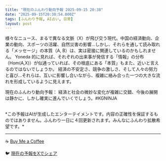 ```yaml
---
title: "現在のふんわり動向予報 2025-09-15 20:38"
date: "2025-09-15T20:38:54.000Z"
tags: [ふんわり予報, AI占い, 日常]
layout: post
---
```


様々なニュース、まるで異なる文脈（X）が飛び交う現代。中国の経済動向、企業の動向、スポーツの活躍、自然災害の影響…しかし、それらを通して読み取れる「メッセージ」の本質（A, B）は、実は密接に関連しているのかもしれません。  Yoneda 的に見れば、それぞれの出来事が発信する「情報」の分布（Hom(A,X)）が似通っていれば、その根底にある「本質」もまた、近いと言えるのではないでしょうか。  経済の不安定さ、競争の激しさ、そして人々の努力と喜び…それらは、互いに影響し合いながら、複雑に絡み合った一つの大きな流れを形成しているように見えます。


現在のふんわり動向予報：
経済と社会の微妙な変化が複雑に交錯、今後の展開は静かに、しかし確実に進んでいくでしょう。#KGNINJA

<br>
*この予報はAIが生成したエンターテイメントです。内容の正確性を保証するものではありません。ふんわり一日に４回更新されます。みんなにふんわり拡散希望です。*

---
☕️ [Buy Me a Coffee](https://www.buymeacoffee.com/kgninja)

🐦 [現在の予報をXでシェア](https://twitter.com/intent/tweet?text=%E7%8F%BE%E5%9C%A8%E3%81%AE%E3%81%B5%E3%82%93%E3%82%8F%E3%82%8A%E4%BA%88%E5%A0%B1%3A%20%E3%80%8C%E6%A7%98%E3%80%85%E3%81%AA%E3%83%8B%E3%83%A5%E3%83%BC%E3%82%B9%E3%80%81%E3%81%BE%E3%82%8B%E3%81%A7%E7%95%B0%E3%81%AA%E3%82%8B%E6%96%87%E8%84%88%EF%BC%88X%EF%BC%89%E3%81%8C%E9%A3%9B%E3%81%B3%E4%BA%A4%E3%81%86%E7%8F%BE%E4%BB%A3%E3%80%82%E3%80%8D%23KGNINJA%20%E7%B6%9A%E3%81%8D%E3%81%AF%E3%83%96%E3%83%AD%E3%82%B0%E3%81%A7%EF%BC%81%F0%9F%91%87&url=https%3A%2F%2Fkg-ninja.github.io%2FFunwariyoso%2F)
